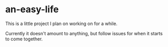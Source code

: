 # an-easy-life

This is a little project I plan on working on for a while.

Currently it doesn't amount to anything, but follow issues for when it starts to come together.
